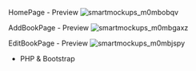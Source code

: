 HomePage - Preview
![smartmockups_m0mbobqv](https://github.com/user-attachments/assets/0c91095a-c306-4077-8596-1902e5bab207)

AddBookPage - Preview
![smartmockups_m0mbgaxz](https://github.com/user-attachments/assets/ff7f6007-4b28-4182-9346-aa46855577d0)

EditBookPage - Preview
![smartmockups_m0mbjspy](https://github.com/user-attachments/assets/3cf5eca2-e815-4ade-b79d-001fb9eaa397)


- PHP & Bootstrap
